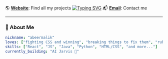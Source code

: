 🌎 [**Website**](https://abeer-malik.vercel.app): Find all my projects
<a href="https://git.io/typing-svg"><img src="https://readme-typing-svg.demolab.com?font=Poppins&pause=1000&color=F74295&background=68FFF600&center=true&vCenter=true&width=435&lines=Hello+World!+%F0%9F%91%8B;I'm+Abeer+Malik;CS+@+TMU;Full-stack+web+dev+in+progress...;Building+things+I+wish+existed;Currently+debugging+life" alt="Typing SVG" /></a>
📬 [**Email**](malikabeer23@gmail.com): Contact me

---
### 🧠 About Me
```yaml
nickname: "abeermalik"
loves: ["fighting CSS and winning", "breaking things to fix them", "rubber duck debugging", "good drinks"]
skills: ["React", "JS", "Java", "Python", "HTML/CSS", "and more..."]
currently_building: "AI Jarvis 🤖"
```

